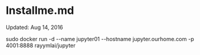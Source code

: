# Installme.md
Updated: Aug 14, 2016

sudo docker run -d --name jupyter01 --hostname jupyter.ourhome.com -p 4001:8888 rayymlai/jupyter

